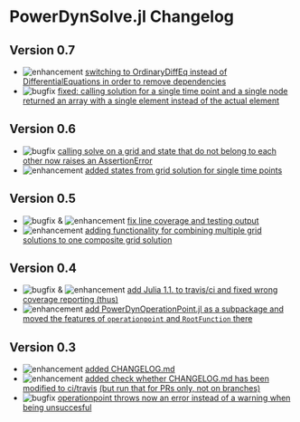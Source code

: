 # PowerDynSolve.jl Changelog

## Version 0.7

* ![enhancement](https://img.shields.io/badge/PD-enhancement-%23a2eeef.svg) [switching to OrdinaryDiffEq instead of DifferentialEquations in order to remove dependencies](https://github.com/JuliaEnergy/PowerDynSolve.jl/pull/25)
* ![bugfix](https://img.shields.io/badge/PD-bugfix-%23d73a4a.svg) [fixed: calling solution for a single time point and a single node returned an array with a single element instead of the actual element](https://github.com/JuliaEnergy/PowerDynSolve.jl/pull/26)

## Version 0.6

* ![bugfix](https://img.shields.io/badge/PD-bugfix-%23d73a4a.svg) [calling solve on a grid and state that do not belong to each other now raises an AssertionError](https://github.com/JuliaEnergy/PowerDynSolve.jl/pull/23)
* ![enhancement](https://img.shields.io/badge/PD-enhancement-%23a2eeef.svg) [added states from grid solution for single time points](https://github.com/JuliaEnergy/PowerDynSolve.jl/pull/24)

## Version 0.5

* ![bugfix](https://img.shields.io/badge/PD-bugfix-%23d73a4a.svg) & ![enhancement](https://img.shields.io/badge/PD-enhancement-%23a2eeef.svg) [fix line coverage and testing output](https://github.com/JuliaEnergy/PowerDynSolve.jl/pull/20)
* ![enhancement](https://img.shields.io/badge/PD-enhancement-%23a2eeef.svg) [adding functionality for combining multiple grid solutions to one composite grid solution](https://github.com/JuliaEnergy/PowerDynSolve.jl/pull/21)

## Version 0.4

* ![bugfix](https://img.shields.io/badge/PD-bugfix-%23d73a4a.svg) & ![enhancement](https://img.shields.io/badge/PD-enhancement-%23a2eeef.svg) [add Julia 1.1. to travis/ci and fixed wrong coverage reporting (thus)](https://github.com/JuliaEnergy/PowerDynSolve.jl/pull/18)
* ![enhancement](https://img.shields.io/badge/PD-enhancement-%23a2eeef.svg) [add PowerDynOperationPoint.jl as a subpackage and moved the features of `operationpoint` and `RootFunction` there](https://github.com/JuliaEnergy/PowerDynSolve.jl/pull/18)

## Version 0.3

* ![enhancement](https://img.shields.io/badge/PD-enhancement-%23a2eeef.svg) [added CHANGELOG.md](https://github.com/JuliaEnergy/PowerDynSolve.jl/pull/13)
* ![enhancement](https://img.shields.io/badge/PD-enhancement-%23a2eeef.svg) [added check whether CHANGELOG.md has been modified to ci/travis](https://github.com/JuliaEnergy/PowerDynSolve.jl/pull/14) [(but run that for PRs only, not on branches)](https://github.com/JuliaEnergy/PowerDynSolve.jl/pull/17/)
* ![bugfix](https://img.shields.io/badge/PD-bugfix-%23d73a4a.svg) [operationpoint throws now an error instead of a warning when being unsuccesful](https://github.com/JuliaEnergy/PowerDynSolve.jl/pull/12)
